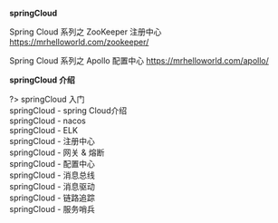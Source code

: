  **springCloud**
 
 Spring Cloud 系列之 ZooKeeper 注册中心
https://mrhelloworld.com/zookeeper/

Spring Cloud 系列之 Apollo 配置中心
https://mrhelloworld.com/apollo/


**springCloud 介绍**


?>  springCloud 入门<br>
springCloud - spring Cloud介绍 <br>
springCloud - nacos<br>
springCloud - ELK<br>
springCloud - 注册中心<br>
springCloud - 网关 & 熔断<br>
springCloud - 配置中心<br>
springCloud - 消息总线<br>
springCloud - 消息驱动<br>
springCloud - 链路追踪<br>
springCloud - 服务哨兵<br>